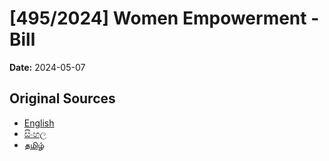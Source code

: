 # [495/2024] Women Empowerment - Bill

**Date:** 2024-05-07

## Original Sources

- [English](https://documents.gov.lk/view/bills/2024/5/495-2024_E.pdf)
- [සිංහල](https://documents.gov.lk/view/bills/2024/5/495-2024_S.pdf)
- [தமிழ்](https://documents.gov.lk/view/bills/2024/5/495-2024_T.pdf)
